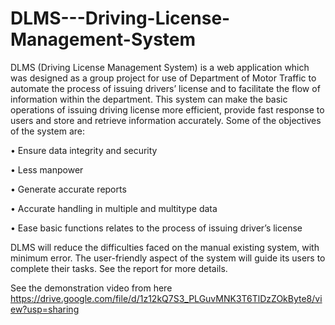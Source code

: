 # DLMS---Driving-License-Management-System
DLMS (Driving License Management System) is a web application which was designed as a group project for use of Department of Motor Traffic to automate the process of issuing drivers’ license and to facilitate the flow of information within the department.
This system can make the basic operations of issuing driving license more efficient, provide fast response to users and store and retrieve information accurately. Some of the objectives of the system are:

• Ensure data integrity and security

• Less manpower

• Generate accurate reports

• Accurate handling in multiple and multitype data

• Ease basic functions relates to the process of issuing driver’s license

DLMS will reduce the difficulties faced on the manual existing system, with minimum error. The user-friendly aspect of the system will guide its users to complete their tasks. See the report for more details.

See the demonstration video from here https://drive.google.com/file/d/1z12kQ7S3_PLGuvMNK3T6TlDzZOkByte8/view?usp=sharing
